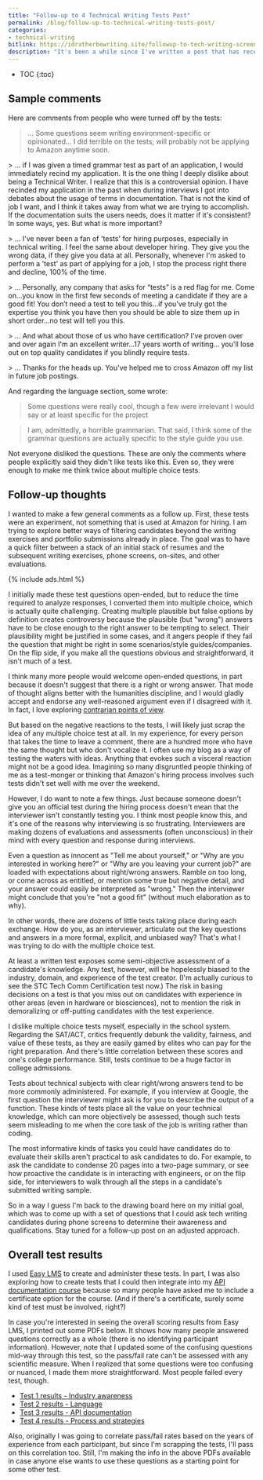 ```yaml
---
title: "Follow-up to 4 Technical Writing Tests Post"
permalink: /blog/follow-up-to-technical-writing-tests-post/
categories:
- technical-writing
bitlink: https://idratherbewriting.site/followup-to-tech-writing-screening-tests
description: "It's been a while since I've written a post that has received so many negative comments as <a href='/blog/technical-writing-tests-for-screening-candidates/'>4 Technical Writing Tests to Screen Candidates</a>. Although many people did like the tests and found them interesting or fun, quite a few people had more negative reactions. As a result, I'm scrapping the idea of multiple choice tests as a way to filter candidates."
---
```


* TOC
{:toc}

## Sample comments

Here are comments from people who were turned off by the tests:

> ... Some questions seem writing environment-specific or opinionated...  I did terrible on the tests; will probably not be applying to Amazon anytime soon.

<p></p>
> ... if I was given a timed grammar test as part of an application, I would immediately recind my application. It is the one thing I deeply dislike about being a Technical Writer. I realize that this is a controversial opinion. I have recinded my application in the past when during interviews I got into debates about the usage of terms in documentation. That is not the kind of job I want, and I think it takes away from what we are trying to accomplish. If the documentation suits the users needs, does it matter if it's consistent? In some ways, yes. But what is more important?

<p></p>
> ... I've never been a fan of 'tests' for hiring purposes, especially in technical writing. I feel the same about developer hiring. They give you the wrong data, if they give you data at all. Personally, whenever I'm asked to perform a 'test' as part of applying for a job, I stop the process right there and decline, 100% of the time.

<p></p>
> ... Personally, any company that asks for “tests” is a red flag for me. Come on...you know in the first few seconds of meeting a candidate if they are a good fit! You don’t need a test to tell you this...if you’ve truly got the expertise you think you have then you should be able to size them up in short order...no test will tell you this.

<p></p>
> ... And what about those of us who have certification? I've proven over and over again I'm an excellent writer...17 years worth of writing... you'll lose out on top quality candidates if you blindly require tests.

<p></p>
> ... Thanks for the heads up. You've helped me to cross Amazon off my list in future job postings.

And regarding the language section, some wrote:

> Some questions were really cool, though a few were irrelevant I would say or at least specific for the project

<p></p>

> I am, admittedly, a horrible grammarian. That said, I think some of the grammar questions are actually specific to the style guide you use.


Not everyone disliked the questions. These are only the comments where people explicitly said they didn't like tests like this. Even so, they were enough to make me think twice about multiple choice tests.

## Follow-up thoughts

I wanted to make a few general comments as a follow up. First, these tests were an experiment, not something that is used at Amazon for hiring. I am trying to explore better ways of filtering candidates beyond the writing exercises and portfolio submissions already in place. The goal was to have a quick filter between a stack of an initial stack of resumes and the subsequent writing exercises, phone screens, on-sites, and other evaluations.

{% include ads.html %}

I initially made these test questions open-ended, but to reduce the time required to analyze responses, I converted them into multiple choice, which is actually quite challenging. Creating multiple plausible but false options by definition creates controversy because the plausible (but "wrong") answers have to be close enough to the right answer to be tempting to select. Their plausibility might be justified in some cases, and it angers people if they fail the question that might be right in some scenarios/style guides/companies. On the flip side, if you make all the questions obvious and straightforward, it isn't much of a test.

I think many more people would welcome open-ended questions, in part because it doesn't suggest that there is a right or wrong answer. That mode of thought aligns better with the humanities discipline, and I would gladly accept and endorse any well-reasoned argument even if I disagreed with it. In fact, I love exploring [contrarian points of view](/2010/10/29/being-contrarian/).

But based on the negative reactions to the tests, I will likely just scrap the idea of any multiple choice test at all. In my experience, for every person that takes the time to leave a comment, there are a hundred more who have the same thought but who don't vocalize it. I often use my blog as a way of testing the waters with ideas. Anything that evokes such a visceral reaction might not be a good idea. Imagining so many disgruntled people thinking of me as a test-monger or thinking that Amazon's hiring process involves such tests didn't set well with me over the weekend.

However, I do want to note a few things. Just because someone doesn't give you an official test during the hiring process doesn't mean that the interviewer isn't constantly testing you. I think most people know this, and it's one of the reasons why interviewing is so frustrating. Interviewers are making dozens of evaluations and assessments (often unconscious) in their mind with every question and response during interviews.

Even a question as innocent as "Tell me about yourself," or "Why are you interested in working here?" or "Why are you leaving your current job?" are loaded with expectations about right/wrong answers. Ramble on too long, or come across as entitled, or mention some true but negative detail, and your answer could easily be interpreted as "wrong." Then the interviewer might conclude that you're "not a good fit" (without much elaboration as to why).

In other words, there are dozens of little tests taking place during each exchange. How do you, as an interviewer, articulate out the key questions and answers in a more formal, explicit, and unbiased way? That's what I was trying to do with the multiple choice test.

At least a written test exposes some semi-objective assessment of a candidate's knowledge. Any test, however, will be hopelessly biased to the industry, domain, and experience of the test creator. (I'm actually curious to see the STC Tech Comm Certification test now.) The risk in basing decisions on a test is that you miss out on candidates with experience in other areas (even in hardware or biosciences), not to mention the risk in demoralizing or off-putting candidates with the test experience.

I dislike multiple choice tests myself, especially in the school system. Regarding the SAT/ACT, critics frequently debunk the validity, fairness, and value of these tests, as they are easily gamed by elites who can pay for the right preparation. And there's little correlation between these scores and one's college performance. Still, tests continue to be a huge factor in college admissions.

Tests about technical subjects with clear right/wrong answers tend to be more commonly administered. For example, if you interview at Google, the first question the interviewer might ask is for you to describe the output of a  function. These kinds of tests place all the value on your technical knowledge, which can more objectively be assessed, though such tests seem misleading to me when the core task of the job is writing rather than coding.

The most informative kinds of tasks you could have candidates do to evaluate their skills aren't practical to ask candidates to do. For example, to ask the candidate to condense 20 pages into a two-page summary, or see how proactive the candidate is in interacting with engineers, or on the flip side, for interviewers to walk through all the steps in a candidate's submitted writing sample.

So in a way I guess I'm back to the drawing board here on my initial goal, which was to come up with a set of questions that I could ask tech writing candidates during phone screens to determine their awareness and qualifications. Stay tuned for a follow-up post on an adjusted approach.

## Overall test results

I used [Easy LMS](https://www.easy-lms.com/) to create and administer these tests. In part, I was also exploring how to create tests that I could then integrate into my [API documentation course](/learnapidoc/) because so many people have asked me to include a certificate option for the course. (And if there's a certificate, surely some kind of test must be involved, right?)

In case you're interested in seeing the overall scoring results from Easy LMS, I printed out some PDFs below. It shows how many people answered questions correctly as a whole (there is no identifying participant information). However, note that I updated some of the confusing questions mid-way through this test, so the pass/fail rate can't be assessed with any scientific measure. When I realized that some questions were too confusing or nuanced, I made them more straightforward. Most people failed every test, though.

* [Test 1 results - Industry awareness]({{site.media}}/exam1results.pdf)
* [Test 2 results - Language]({{site.media}}/exam2results.pdf)
* [Test 3 results - API documentation]({{site.media}}/exam3results.pdf)
* [Test 4 results - Process and strategies]({{site.media}}/exam4results.pdf)

Also, originally I was going to correlate pass/fail rates based on the years of experience from each participant, but since I'm scrapping the tests, I'll pass on this correlation too. Still, I'm making the info in the above PDFs available in case anyone else wants to use these questions as a starting point for some other test.
